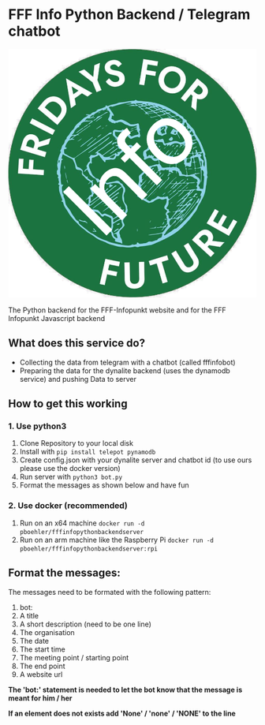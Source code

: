 # FFF Info Python Backend / Telegram chatbot
![logo](logo.png)

The Python backend for the FFF-Infopunkt website and for the FFF Infopunkt Javascript backend

## What does this service do?
* Collecting the data from telegram with a chatbot (called fffinfobot)
* Preparing the data for the dynalite backend (uses the dynamodb service) and pushing Data to server

## How to get this working
### 1. Use python3
1. Clone Repository to your local disk
2. Install with `pip install telepot pynamodb`
3. Create config.json with your dynalite server and chatbot id (to use ours please use the docker version)
4. Run server with `python3 bot.py`
5. Format the messages as shown below and have fun

### 2. Use docker (recommended)
1. Run on an x64 machine `docker run -d pboehler/fffinfopythonbackendserver`
2. Run on an arm machine like the Raspberry Pi `docker run -d pboehler/fffinfopythonbackendserver:rpi`

## Format the messages:
The messages need to be formated with the following pattern:
1. bot:
2. A title
3. A short description (need to be one line)
4. The organisation
5. The date
6. The start time
7. The meeting point / starting point
8. The end point
9. A website url

**The 'bot:' statement is needed to let the bot know that the message is meant for him / her**

**If an element does not exists add 'None' / 'none' / 'NONE' to the line**

